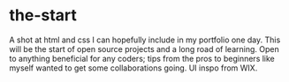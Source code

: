 # the-start
A shot at html and css I can hopefully include in my portfolio one day. 
This will be the start of open source projects and a long road of learning. 
Open to anything beneficial for any coders; tips from the pros to beginners
like myself wanted to get some collaborations going. 
UI inspo from WIX.
